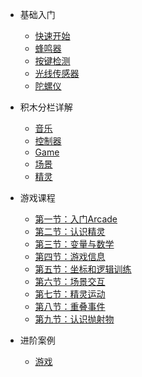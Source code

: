 
* 基础入门  

    <!-- - [下载与运行](makecode/入门_下载与运行) -->
    - [快速开始](makecode/makecode快速开始)
    <!-- - [LED](makecode/入门_LED)
    - [显示](makecode/入门_显示)  -->
    - [蜂鸣器](makecode/入门_蜂鸣器)
    - [按键检测](makecode/入门_按键)
    <!-- - [温度传感器](makecode/入门_温度传感器) -->
    - [光线传感器](makecode/入门_光线传感器)
    - [陀螺仪](makecode/入门_陀螺仪)
    <!-- - [引脚控制](makecode/入门_引脚使用) -->

* 积木分栏详解 

    - [音乐](makecode/分栏_音乐)
    - [控制器](makecode/分栏_控制器)
    - [Game](makecode/分栏_Game)
    - [场景](makecode/分栏_场景)
    - [精灵](makecode/分栏_精灵)

- 游戏课程

    - [第一节：入门Arcade](makecode/lesson1)
    - [第二节：认识精灵](makecode/lesson2)
    - [第三节：变量与数学](makecode/lesson3)
    - [第四节：游戏信息](makecode/lesson4)
    - [第五节：坐标和逻辑训练](makecode/lesson5)
    - [第六节：场景交互](makecode/lesson6)
    - [第七节：精灵运动](makecode/lesson7)
    - [第八节：重叠事件](makecode/lesson8)
    - [第九节：认识抛射物](makecode/lesson9)

- 进阶案例 

    - [游戏](makecode/adGame)

    